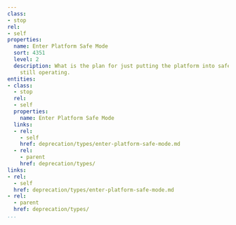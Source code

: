 ```yaml
---
class:
- stop
rel:
- self
properties:
  name: Enter Platform Safe Mode
  sort: 4351
  level: 2
  description: What is the plan for just putting the platform into safe mode, and
    still operating.
entities:
- class:
  - stop
  rel:
  - self
  properties:
    name: Enter Platform Safe Mode
  links:
  - rel:
    - self
    href: deprecation/types/enter-platform-safe-mode.md
  - rel:
    - parent
    href: deprecation/types/
links:
- rel:
  - self
  href: deprecation/types/enter-platform-safe-mode.md
- rel:
  - parent
  href: deprecation/types/
...
```

